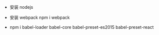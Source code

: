 - 安装 nodejs
- 安装 webpack
	npm i webpack

- npm i babel-loader babel-core babel-preset-es2015 babel-preset-react